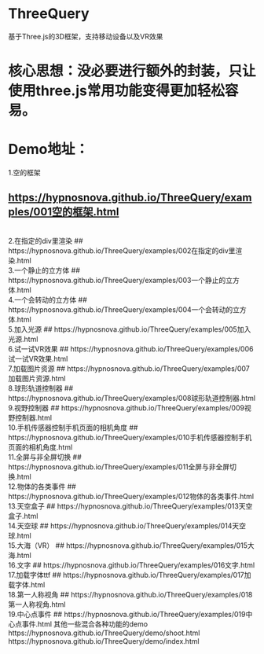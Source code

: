 # ThreeQuery
基于Three.js的3D框架，支持移动设备以及VR效果
<br>
# 核心思想：没必要进行额外的封装，只让使用three.js常用功能变得更加轻松容易。
# Demo地址：
1.空的框架
## https://hypnosnova.github.io/ThreeQuery/examples/001空的框架.html
<br>
2.在指定的div里渲染
## https://hypnosnova.github.io/ThreeQuery/examples/002在指定的div里渲染.html
<br>
3.一个静止的立方体
## https://hypnosnova.github.io/ThreeQuery/examples/003一个静止的立方体.html
<br>
4.一个会转动的立方体
## https://hypnosnova.github.io/ThreeQuery/examples/004一个会转动的立方体.html
<br>
5.加入光源
## https://hypnosnova.github.io/ThreeQuery/examples/005加入光源.html
<br>
6.试一试VR效果
## https://hypnosnova.github.io/ThreeQuery/examples/006试一试VR效果.html
<br>
7.加载图片资源
## https://hypnosnova.github.io/ThreeQuery/examples/007加载图片资源.html
<br>
8.球形轨道控制器
## https://hypnosnova.github.io/ThreeQuery/examples/008球形轨道控制器.html
<br>
9.视野控制器
## https://hypnosnova.github.io/ThreeQuery/examples/009视野控制器.html
<br>
10.手机传感器控制手机页面的相机角度
## https://hypnosnova.github.io/ThreeQuery/examples/010手机传感器控制手机页面的相机角度.html
<br>
11.全屏与非全屏切换
## https://hypnosnova.github.io/ThreeQuery/examples/011全屏与非全屏切换.html
<br>
12.物体的各类事件
## https://hypnosnova.github.io/ThreeQuery/examples/012物体的各类事件.html
<br>
13.天空盒子
## https://hypnosnova.github.io/ThreeQuery/examples/013天空盒子.html
<br>
14.天空球
## https://hypnosnova.github.io/ThreeQuery/examples/014天空球.html
<br>
15.大海（VR）
## https://hypnosnova.github.io/ThreeQuery/examples/015大海.html
<br>
16.文字
## https://hypnosnova.github.io/ThreeQuery/examples/016文字.html
<br>
17.加载字体ttf
## https://hypnosnova.github.io/ThreeQuery/examples/017加载字体.html
<br>
18.第一人称视角
## https://hypnosnova.github.io/ThreeQuery/examples/018第一人称视角.html
<br>
19.中心点事件
## https://hypnosnova.github.io/ThreeQuery/examples/019中心点事件.html
其他一些混合各种功能的demo
https://hypnosnova.github.io/ThreeQuery/demo/shoot.html
https://hypnosnova.github.io/ThreeQuery/demo/index.html
